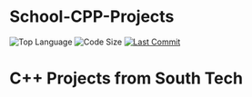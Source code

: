 # School-CPP-Projects
![Top Language](https://img.shields.io/github/languages/top/Phaysik/School-CPP-Projects.svg?style=flat)
![Code Size](https://img.shields.io/github/languages/code-size/Phaysik/School-CPP-Projects.svg?style=flat)
[![Last Commit](https://img.shields.io/github/last-commit/Phaysik/School-CPP-Projects.svg?style=flat)](https://github.com/Phaysik/School-CPP-Projects/commit/master)

# C++ Projects from South Tech
